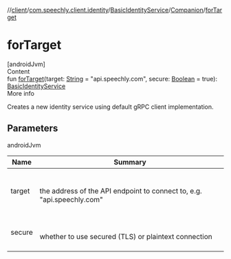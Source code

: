 //[client](../../../index.md)/[com.speechly.client.identity](../../index.md)/[BasicIdentityService](../index.md)/[Companion](index.md)/[forTarget](for-target.md)



# forTarget  
[androidJvm]  
Content  
fun [forTarget](for-target.md)(target: [String](https://kotlinlang.org/api/latest/jvm/stdlib/kotlin/-string/index.html) = "api.speechly.com", secure: [Boolean](https://kotlinlang.org/api/latest/jvm/stdlib/kotlin/-boolean/index.html) = true): [BasicIdentityService](../index.md)  
More info  


Creates a new identity service using default gRPC client implementation.



## Parameters  
  
androidJvm  
  
|  Name|  Summary| 
|---|---|
| <a name="com.speechly.client.identity/BasicIdentityService.Companion/forTarget/#kotlin.String#kotlin.Boolean/PointingToDeclaration/"></a>target| <a name="com.speechly.client.identity/BasicIdentityService.Companion/forTarget/#kotlin.String#kotlin.Boolean/PointingToDeclaration/"></a><br><br>the address of the API endpoint to connect to, e.g. "api.speechly.com"<br><br>
| <a name="com.speechly.client.identity/BasicIdentityService.Companion/forTarget/#kotlin.String#kotlin.Boolean/PointingToDeclaration/"></a>secure| <a name="com.speechly.client.identity/BasicIdentityService.Companion/forTarget/#kotlin.String#kotlin.Boolean/PointingToDeclaration/"></a><br><br>whether to use secured (TLS) or plaintext connection<br><br>
  
  



